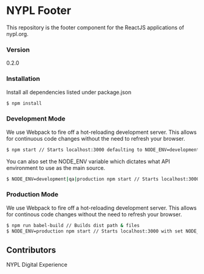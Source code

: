 # NYPL Footer

This repository is the footer component for the ReactJS applications of nypl.org.

### Version
0.2.0

### Installation
Install all dependencies listed under package.json
```sh
$ npm install
```

### Development Mode
We use Webpack to fire off a hot-reloading development server. This allows for continuous code changes without the need to refresh your browser.

```sh
$ npm start // Starts localhost:3000 defaulting to NODE_ENV=development
```

You can also set the NODE_ENV variable which dictates what API environment to use as the main source.
```sh
$ NODE_ENV=development|qa|production npm start // Starts localhost:3000 with set NODE_ENV
```

### Production Mode
We use Webpack to fire off a hot-reloading development server. This allows for continous code changes without the need to refresh your browser.

```sh
$ npm run babel-build // Builds dist path & files
$ NODE_ENV=production npm start // Starts localhost:3000 with set NODE_ENV
```

Contributors
----
NYPL Digital Experience
